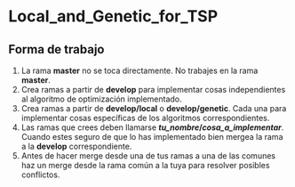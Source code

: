 # Local_and_Genetic_for_TSP

## Forma de trabajo

1. La rama **master** no se toca directamente. No trabajes en la rama **master**.
2. Crea ramas a partir de **develop** para implementar cosas independientes al algoritmo de optimización implementado.
3. Crea ramas a partir de **develop/local** o **develop/genetic**. Cada una para implementar cosas específicas de los algoritmos correspondientes.
4. Las ramas que crees deben llamarse **_tu_nombre_/_cosa_a_implementar_**. Cuando estes seguro de que lo has implementado bien mergea la rama a la **develop** correspondiente.
5. Antes de hacer merge desde una de tus ramas a una de las comunes haz un merge desde la rama común a la tuya para resolver posibles conflictos.